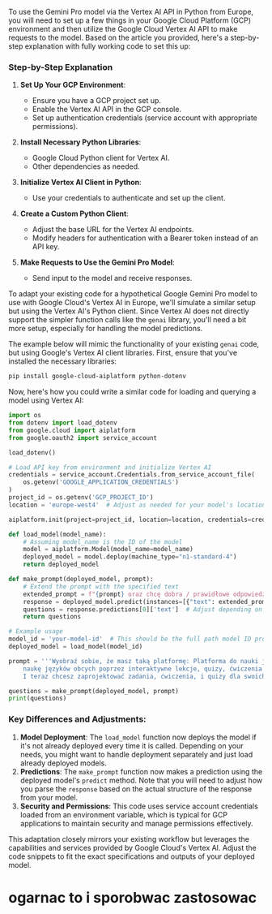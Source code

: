 To use the Gemini Pro model via the Vertex AI API in Python from Europe, you will need to set up a few things in your Google Cloud Platform (GCP) environment and then utilize the Google Cloud Vertex AI API to make requests to the model. Based on the article you provided, here's a step-by-step explanation with fully working code to set this up:

### Step-by-Step Explanation

1. **Set Up Your GCP Environment**:
   - Ensure you have a GCP project set up.
   - Enable the Vertex AI API in the GCP console.
   - Set up authentication credentials (service account with appropriate permissions).

2. **Install Necessary Python Libraries**:
   - Google Cloud Python client for Vertex AI.
   - Other dependencies as needed.

3. **Initialize Vertex AI Client in Python**:
   - Use your credentials to authenticate and set up the client.

4. **Create a Custom Python Client**:
   - Adjust the base URL for the Vertex AI endpoints.
   - Modify headers for authentication with a Bearer token instead of an API key.

5. **Make Requests to Use the Gemini Pro Model**:
   - Send input to the model and receive responses.


To adapt your existing code for a hypothetical Google Gemini Pro model to use with Google Cloud's Vertex AI in Europe, we'll simulate a similar setup but using the Vertex AI's Python client. Since Vertex AI does not directly support the simpler function calls like the `genai` library, you'll need a bit more setup, especially for handling the model predictions.

The example below will mimic the functionality of your existing `genai` code, but using Google's Vertex AI client libraries. First, ensure that you've installed the necessary libraries:

```bash
pip install google-cloud-aiplatform python-dotenv
```

Now, here's how you could write a similar code for loading and querying a model using Vertex AI:

```python
import os
from dotenv import load_dotenv
from google.cloud import aiplatform
from google.oauth2 import service_account

load_dotenv()

# Load API key from environment and initialize Vertex AI
credentials = service_account.Credentials.from_service_account_file(
    os.getenv('GOOGLE_APPLICATION_CREDENTIALS')
)
project_id = os.getenv('GCP_PROJECT_ID')
location = 'europe-west4'  # Adjust as needed for your model's location

aiplatform.init(project=project_id, location=location, credentials=credentials)

def load_model(model_name):
    # Assuming model_name is the ID of the model
    model = aiplatform.Model(model_name=model_name)
    deployed_model = model.deploy(machine_type="n1-standard-4")
    return deployed_model

def make_prompt(deployed_model, prompt):
    # Extend the prompt with the specified text
    extended_prompt = f"{prompt} oraz chcę dobra / prawidłowe odpowiedzi do wszystkich pytań w jednej liście w Pythonie"
    response = deployed_model.predict(instances=[{"text": extended_prompt}])
    questions = response.predictions[0]['text']  # Adjust depending on the response structure
    return questions

# Example usage
model_id = 'your-model-id'  # This should be the full path model ID provided by GCP
deployed_model = load_model(model_id)

prompt = '''Wyobraź sobie, że masz taką platformę: Platforma do nauki języków obcych: platformę e-learningową umożliwiającą użytkownikom
    naukę języków obcych poprzez interaktywne lekcje, quizy, ćwiczenia gramatyczne, konwersacje z botem, a także wymianę wiedzy i doświadczeń z innymi użytkownikami. |n
    I teraz chcesz zaprojektować zadania, ćwiczenia, i quizy dla swoich uczniów którzy chcą się nauczyć języka polskiego na poziomie A1 a ich język ojczysty to angielski, zacznij od zrobienia dla nich prostych ale uczących quizów, chcę 10 pytań'''

questions = make_prompt(deployed_model, prompt)
print(questions)
```

### Key Differences and Adjustments:
1. **Model Deployment**: The `load_model` function now deploys the model if it's not already deployed every time it is called. Depending on your needs, you might want to handle deployment separately and just load already deployed models.
2. **Predictions**: The `make_prompt` function now makes a prediction using the deployed model's `predict` method. Note that you will need to adjust how you parse the `response` based on the actual structure of the response from your model.
3. **Security and Permissions**: This code uses service account credentials loaded from an environment variable, which is typical for GCP applications to maintain security and manage permissions effectively.

This adaptation closely mirrors your existing workflow but leverages the capabilities and services provided by Google Cloud's Vertex AI. Adjust the code snippets to fit the exact specifications and outputs of your deployed model.


# ogarnac to i sporobwac zastosowac